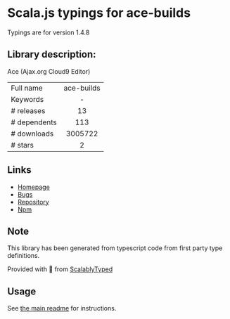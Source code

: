 
# Scala.js typings for ace-builds

Typings are for version 1.4.8

## Library description:
Ace (Ajax.org Cloud9 Editor)

|                    |                 |
| ------------------ | :-------------: |
| Full name          | ace-builds |
| Keywords           | - |
| # releases         | 13 |
| # dependents       | 113 |
| # downloads        | 3005722 |
| # stars            | 2 |

## Links
- [Homepage](https://github.com/ajaxorg/ace-builds)
- [Bugs](https://github.com/ajaxorg/ace-builds/issues)
- [Repository](https://github.com/ajaxorg/ace-builds)
- [Npm](https://www.npmjs.com/package/ace-builds)
    


## Note
This library has been generated from typescript code from first party type definitions.

Provided with :purple_heart: from [ScalablyTyped](https://github.com/oyvindberg/ScalablyTyped)

## Usage
See [the main readme](../../readme.md) for instructions.


